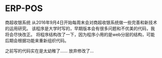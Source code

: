 ﻿# ERP-POS
商超收银系统
从2016年9月4日开始每周末会对商超收银系统做一些完善和新技术的运用研究。
该程序是大学时写的，早期版本会有很多问题和不优美的代码，我将会尽快改正。
将程序结构改了一下，因为程序小用的是web分层的结构，可能后期会根据功能来重新组织代码。

之前写的代码实在是太幼稚了...... 放弃修改了...
